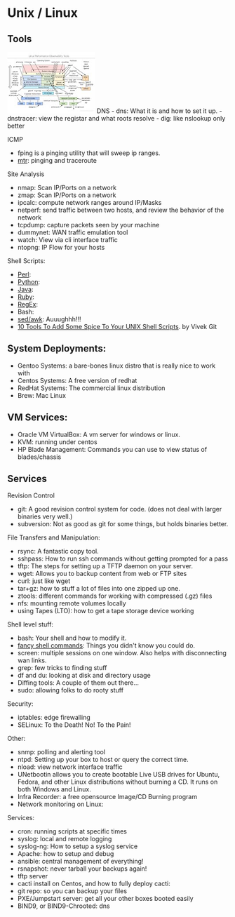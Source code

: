 # Unix / Linux



## Tools 

<img src="img/linux-tools.jpeg">
DNS
- dns: What it is and how to set it up.
- dnstracer: view the registar and what roots resolve
- dig: like nslookup only better

ICMP
- fping is a pinging utility that will sweep ip ranges.
- [mtr](http://www.bitwizard.nl/mtr/): pinging and traceroute

Site Analysis
- nmap: Scan IP/Ports on a network
- zmap: Scan IP/Ports on a network 
- ipcalc: compute network ranges around IP/Masks
- netperf: send traffic between two hosts, and review the behavior of the network
- tcpdump: capture packets seen by your machine
- dummynet: WAN traffic emulation tool
- watch: View via cli interface traffic
- ntopng: IP Flow for your hosts

Shell Scripts: 
- [Perl](../../perl/README.md): 
- [Python](../../python/README.md): 
- [Java](../../Java/README.md):
- [Ruby](../../Ruby/README.md): 
- [RegEx](../../Other/regexp.md): 
- Bash: 
- [sed/awk](sedawk.md): Auuughhh!!!
- [10 Tools To Add Some Spice To Your UNIX Shell Scripts](http://www.cyberciti.biz/tips/spice-up-your-unix-linux-shell-scripts.html).  by Vivek Git

## System Deployments:
- Gentoo Systems: a bare-bones linux distro that is really nice to work with
- Centos Systems: A free version of redhat
- RedHat Systems: The commercial linux distribution
- Brew: Mac Linux

## VM Services:
- Oracle VM VirtualBox: A vm server for windows or linux.
- KVM: running under centos
- HP Blade Management: Commands you can use to view status of blades/chassis

## Services

Revision Control
- git: A good revision control system for code.  (does not deal with larger binaries very well.) 
- subversion: Not as good as git for some things, but holds binaries better. 

File Transfers and Manipulation: 
- rsync: A fantastic copy tool.
- sshpass: How to run ssh commands without getting prompted for a pass
- tftp: The steps for setting up a TFTP daemon on your server.
- wget: Allows you to backup content from web or FTP sites
- curl: just like wget
- tar+gz: how to stuff a lot of files into one zipped up one.  
- ztools: different commands for working with compressed (.gz) files
- nfs: mounting remote volumes locally
- using Tapes (LTO): how to get a tape storage device working

Shell level stuff: 
- bash: Your shell and how to modify it. 
- [fancy shell commands](http://www.commandlinefu.com/commands/browse/sort-by-votes): Things you didn't know you could do.
- screen: multiple sessions on one window.  Also helps with disconnecting wan links.
- grep: few tricks to finding stuff
- df and du: looking at disk and directory usage
- Diffing tools: A couple of them out there...
- sudo: allowing folks to do rooty stuff

Security: 
- iptables: edge firewalling
- SELinux: To the Death!  No! To the Pain!

Other: 
- snmp: polling and alerting tool
- ntpd: Setting up your box to host or query the correct time.  
- nload: view network interface traffic
- UNetbootin allows you to create bootable Live USB drives for Ubuntu, Fedora, and other Linux distributions without burning a CD. It runs on both Windows and Linux.
- Infra Recorder: a free opensource Image/CD Burning program
- Network monitoring on Linux: 

Services: 
- cron: running scripts at specific times
- syslog: local and remote logging
- syslog-ng: How to setup a syslog service
- Apache: how to setup and debug
- ansible: central management of everything!
- rsnapshot: never tarball your backups again!
- tftp server
- cacti install on Centos, and how to fully deploy cacti:
- git repo: so you can backup your files
- PXE/Jumpstart server: get all your other boxes booted easily
- BIND9, or BIND9-Chrooted: dns
